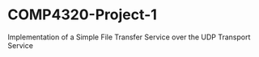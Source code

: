 # COMP4320-Project-1
Implementation of a Simple File Transfer Service over the UDP Transport Service 

